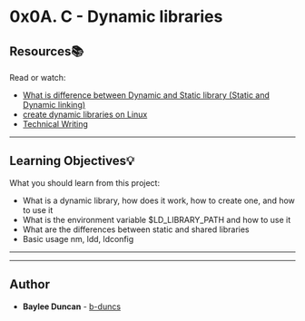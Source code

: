# 0x0A. C - Dynamic libraries

## Resources:books:
Read or watch:
* [What is difference between Dynamic and Static library (Static and Dynamic linking)](https://intranet.hbtn.io/rltoken/RJWsxrGUbV7a26CsGk6IhA)
* [create dynamic libraries on Linux](https://intranet.hbtn.io/rltoken/aVqka-6m3odOGroRLADRBA)
* [Technical Writing](https://intranet.hbtn.io/rltoken/Ciw2zH6uzyi39lGVzQVBqQ)

---
## Learning Objectives:bulb:
What you should learn from this project:

* What is a dynamic library, how does it work, how to create one, and how to use it
* What is the environment variable $LD_LIBRARY_PATH and how to use it
* What are the differences between static and shared libraries
* Basic usage nm, ldd, ldconfig

---
---

## Author
* **Baylee Duncan** - [b-duncs](https://github.com/b-duncs)